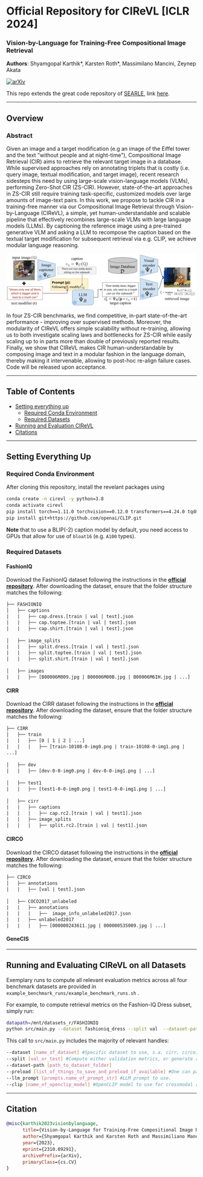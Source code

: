 # Official Repository for CIReVL [ICLR 2024]

### Vision-by-Language for Training-Free Compositional Image Retrieval

__Authors__: Shyamgopal Karthik*, Karsten Roth*, Massimilano Mancini, Zeynep Akata

[![arXiv](https://img.shields.io/badge/arXiv-Paper-<COLOR>.svg)](https://arxiv.org/abs/2310.09291)
<!-- [![GitHub Stars](https://img.shields.io/github/stars/miccunifi/SEARLE?style=social)](https://github.com/miccunifi/SEARLE) -->
<!-- [![PWC](https://img.shields.io/endpoint.svg?url=https://paperswithcode.com/badge/zero-shot-composed-image-retrieval-with/zero-shot-composed-image-retrieval-zs-cir-on)](https://paperswithcode.com/sota/zero-shot-composed-image-retrieval-zs-cir-on?p=zero-shot-composed-image-retrieval-with)\
[![PWC](https://img.shields.io/endpoint.svg?url=https://paperswithcode.com/badge/zero-shot-composed-image-retrieval-with/zero-shot-composed-image-retrieval-zs-cir-on-1)](https://paperswithcode.com/sota/zero-shot-composed-image-retrieval-zs-cir-on-1?p=zero-shot-composed-image-retrieval-with)\
[![PWC](https://img.shields.io/endpoint.svg?url=https://paperswithcode.com/badge/zero-shot-composed-image-retrieval-with/zero-shot-composed-image-retrieval-zs-cir-on-2)](https://paperswithcode.com/sota/zero-shot-composed-image-retrieval-zs-cir-on-2?p=zero-shot-composed-image-retrieval-with) -->

This repo extends the great code repository of [SEARLE](https://arxiv.org/abs/2303.15247), link [here](https://github.com/miccunifi/SEARLE).

---

## Overview

### Abstract

Given an image and a target modification (e.g an image of the Eiffel tower and the text "without people and at night-time"), Compositional Image Retrieval (CIR) aims to retrieve the relevant target image in a database. While supervised approaches rely on annotating triplets that is costly (i.e. query image, textual modification, and target image), recent research sidesteps this need by using large-scale vision-language models (VLMs), performing Zero-Shot CIR (ZS-CIR). However, state-of-the-art approaches in ZS-CIR still require training task-specific, customized models over large amounts of image-text pairs. In this work, we propose to tackle CIR in a training-free manner via our Compositional Image Retrieval through Vision-by-Language (CIReVL), a simple, yet human-understandable and scalable pipeline that effectively recombines large-scale VLMs with large language models (LLMs). By captioning the reference image using a pre-trained generative VLM and asking a LLM to recompose the caption based on the textual target modification for subsequent retrieval via e.g. CLIP, we achieve modular language reasoning. 

![](assets/arch.png "Pipeline for Training-Free CIR using Vision-by-Language")

In four ZS-CIR benchmarks, we find competitive, in-part state-of-the-art performance - improving over supervised methods. Moreover, the modularity of CIReVL offers simple scalability without re-training, allowing us to both investigate scaling laws and bottlenecks for ZS-CIR while easily scaling up to in parts more than double of previously reported results. Finally, we show that CIReVL makes CIR human-understandable by composing image and text in a modular fashion in the language domain, thereby making it intervenable, allowing to post-hoc re-align failure cases. Code will be released upon acceptance.

---

## Table of Contents

- [Setting everything up](#setting-everything-up)
   - [Required Conda Environment](#required-conda-environment)
   - [Required Datasets](#required-datasets)
- [Running and Evaluation CIReVL](#running-and-evaluating-cirevl-on-all-datasets)
- [Citations](#citation)


---

## Setting Everything Up

### Required Conda Environment

After cloning this repository, install the revelant packages using

```sh
conda create -n cirevl -y python=3.8
conda activate cirevl
pip install torch==1.11.0 torchvision==0.12.0 transformers==4.24.0 tqdm termcolor pandas==1.4.2 openai==0.28.0 salesforce-lavis open_clip_torch
pip install git+https://github.com/openai/CLIP.git
```

__Note__ that to use a BLIP(-2) caption model by default, you need access to GPUs that allow for use of `bloat16` (e.g. `A100` types).

### Required Datasets

#### FashionIQ

Download the FashionIQ dataset following the instructions in
the [**official repository**](https://github.com/XiaoxiaoGuo/fashion-iq). 
After downloading the dataset, ensure that the folder structure matches the following:

```
├── FASHIONIQ
│   ├── captions
|   |   ├── cap.dress.[train | val | test].json
|   |   ├── cap.toptee.[train | val | test].json
|   |   ├── cap.shirt.[train | val | test].json

│   ├── image_splits
|   |   ├── split.dress.[train | val | test].json
|   |   ├── split.toptee.[train | val | test].json
|   |   ├── split.shirt.[train | val | test].json

│   ├── images
|   |   ├── [B00006M009.jpg | B00006M00B.jpg | B00006M6IH.jpg | ...]
```

#### CIRR

Download the CIRR dataset following the instructions in the [**official repository**](https://github.com/Cuberick-Orion/CIRR).
After downloading the dataset, ensure that the folder structure matches the following:

```
├── CIRR
│   ├── train
|   |   ├── [0 | 1 | 2 | ...]
|   |   |   ├── [train-10108-0-img0.png | train-10108-0-img1.png | ...]

│   ├── dev
|   |   ├── [dev-0-0-img0.png | dev-0-0-img1.png | ...]

│   ├── test1
|   |   ├── [test1-0-0-img0.png | test1-0-0-img1.png | ...]

│   ├── cirr
|   |   ├── captions
|   |   |   ├── cap.rc2.[train | val | test1].json
|   |   ├── image_splits
|   |   |   ├── split.rc2.[train | val | test1].json
```

#### CIRCO

Download the CIRCO dataset following the instructions in the [**official repository**](https://github.com/miccunifi/CIRCO).
After downloading the dataset, ensure that the folder structure matches the following:

```
├── CIRCO
│   ├── annotations
|   |   ├── [val | test].json

│   ├── COCO2017_unlabeled
|   |   ├── annotations
|   |   |   ├──  image_info_unlabeled2017.json
|   |   ├── unlabeled2017
|   |   |   ├── [000000243611.jpg | 000000535009.jpg | ...]
```


#### GeneCIS




---

## Running and Evaluating CIReVL on all Datasets

Exemplary runs to compute all relevant evaluation metrics across all four benchmark datasets are provided in `example_benchmark_runs/example_benchmark_runs.sh` .

For example, to compute retrieval metrics on the Fashion-IQ Dress subset, simply run:

```sh
datapath=/mnt/datasets_r/FASHIONIQ
python src/main.py --dataset fashioniq_dress --split val  --dataset-path $datapath --preload img_features captions mods --llm_prompt prompts.structural_modifier_prompt_fashion --clip ViT-B-32
```

This call to `src/main.py` includes the majority of relevant handles:

```sh
--dataset [name_of_dataset] #Specific dataset to use, s.a. cirr, circo, fashioniq_dress, fashioniq_shirt (...)
--split [val_or_test] #Compute either validation metrics, or generate a test submission file where needed (cirr, circo).
--dataset-path [path_to_dataset_folder]
--preload [list_of_things_to_save_and_preload_if_available] #One can pass img_features, captions and mods (modified captions). Depending on which is passed, the correspondingly generated img_features, BLIP-captions and LLM-modified captions will be stored. If the script is called again using the same parameters, the saved data is loaded instead - which is much quicker. This is particularly useful when switching different models (such as the llm for different modified captions, or the retrieval model via img_features).
--llm_prompt [prompts.name_of_prompt_str] #LLM prompt to use.
--clip [name_of_openclip_model] #OpenCLIP model to use for crossmodal retrieval.
```

---

## Citation

```bibtex
@misc{karthik2023visionbylanguage,
      title={Vision-by-Language for Training-Free Compositional Image Retrieval}, 
      author={Shyamgopal Karthik and Karsten Roth and Massimiliano Mancini and Zeynep Akata},
      year={2023},
      eprint={2310.09291},
      archivePrefix={arXiv},
      primaryClass={cs.CV}
}
```

